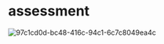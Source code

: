 # assessment
![97c1cd0d-bc48-416c-94c1-6c7c8049ea4c](https://github.com/ZannatyRahela/assessment/assets/142864075/46521b5c-b9f0-4881-8b4d-24a5bd1e195e)
